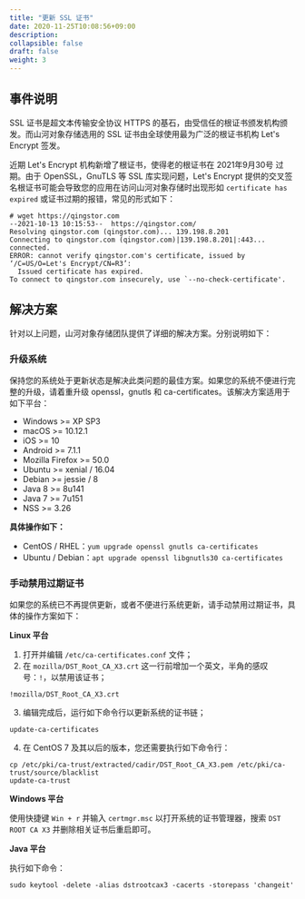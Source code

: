 ```yaml
---
title: "更新 SSL 证书"
date: 2020-11-25T10:08:56+09:00
description:
collapsible: false
draft: false
weight: 3
---
```


## 事件说明

SSL 证书是超文本传输安全协议 HTTPS 的基石，由受信任的根证书颁发机构颁发。而山河对象存储选用的 SSL 证书由全球使用最为广泛的根证书机构 Let's Encrypt 签发。

近期 Let's Encrypt 机构新增了根证书，使得老的根证书在 2021年9月30号 过期。由于 OpenSSL，GnuTLS 等 SSL 库实现问题，Let's Encrypt 提供的交叉签名根证书可能会导致您的应用在访问山河对象存储时出现形如 `certificate has expired` 或证书过期的报错，常见的形式如下：

```plain_text
# wget https://qingstor.com
--2021-10-13 10:15:53--  https://qingstor.com/
Resolving qingstor.com (qingstor.com)... 139.198.8.201
Connecting to qingstor.com (qingstor.com)|139.198.8.201|:443... connected.
ERROR: cannot verify qingstor.com's certificate, issued by ‘/C=US/O=Let's Encrypt/CN=R3’:
  Issued certificate has expired.
To connect to qingstor.com insecurely, use `--no-check-certificate'.
```

## 解决方案

针对以上问题，山河对象存储团队提供了详细的解决方案。分别说明如下：

### 升级系统

保持您的系统处于更新状态是解决此类问题的最佳方案。如果您的系统不便进行完整的升级，请着重升级 openssl，gnutls 和 ca-certificates。该解决方案适用于如下平台：

- Windows >= XP SP3
- macOS >= 10.12.1
- iOS >= 10
- Android >= 7.1.1
- Mozilla Firefox >= 50.0
- Ubuntu >= xenial / 16.04
- Debian >= jessie / 8
- Java 8 >= 8u141
- Java 7 >= 7u151
- NSS >= 3.26

**具体操作如下：**
- CentOS / RHEL：`yum upgrade openssl gnutls ca-certificates`
- Ubuntu / Debian：`apt upgrade openssl libgnutls30 ca-certificates`

### 手动禁用过期证书
如果您的系统已不再提供更新，或者不便进行系统更新，请手动禁用过期证书，具体的操作方案如下：

**Linux 平台**

1. 打开并编辑 `/etc/ca-certificates.conf` 文件；
2. 在 `mozilla/DST_Root_CA_X3.crt` 这一行前增加一个英文，半角的感叹号：`!`，以禁用该证书；

  ```plain_text
  !mozilla/DST_Root_CA_X3.crt 
  ```
3. 编辑完成后，运行如下命令行以更新系统的证书链；

  ```plain_text
  update-ca-certificates
  ```
4. 在 CentOS 7 及其以后的版本，您还需要执行如下命令行：

  ```plain_text
  cp /etc/pki/ca-trust/extracted/cadir/DST_Root_CA_X3.pem /etc/pki/ca-trust/source/blacklist
  update-ca-trust
  ```


**Windows 平台**

使用快捷键 `Win + r` 并输入 `certmgr.msc` 以打开系统的证书管理器，搜索 `DST ROOT CA X3` 并删除相关证书后重启即可。

**Java 平台**

执行如下命令：
```plain_text
sudo keytool -delete -alias dstrootcax3 -cacerts -storepass 'changeit'
```

